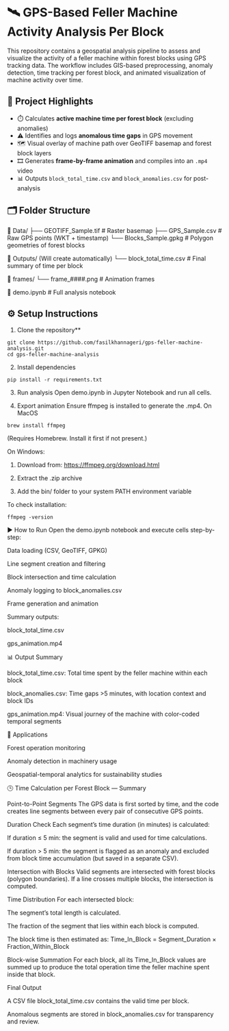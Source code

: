 # 🛰️ GPS-Based Feller Machine Activity Analysis Per Block

This repository contains a geospatial analysis pipeline to assess and visualize the activity of a feller machine within forest blocks using GPS tracking data. The workflow includes GIS-based preprocessing, anomaly detection, time tracking per forest block, and animated visualization of machine activity over time.

## 📌 Project Highlights

- ⏱️ Calculates **active machine time per forest block** (excluding anomalies)
- ⚠️ Identifies and logs **anomalous time gaps** in GPS movement
- 🗺️ Visual overlay of machine path over GeoTIFF basemap and forest block layers
- 🎞️ Generates **frame-by-frame animation** and compiles into an `.mp4` video
- 📊 Outputs `block_total_time.csv` and `block_anomalies.csv` for post-analysis

## 🗂️ Folder Structure

📁 Data/
├── GEOTIFF_Sample.tif # Raster basemap
├── GPS_Sample.csv # Raw GPS points (WKT + timestamp)
└── Blocks_Sample.gpkg # Polygon geometries of forest blocks

📁 Outputs/ (Will create automatically)
└── block_total_time.csv # Final summary of time per block

📁 frames/
└── frame_####.png # Animation frames

📄 demo.ipynb # Full analysis notebook

## ⚙️ Setup Instructions

1. Clone the repository**  
```
git clone https://github.com/fasilkhannageri/gps-feller-machine-analysis.git
cd gps-feller-machine-analysis
```

2. Install dependencies
```
pip install -r requirements.txt
```
3. Run analysis
Open demo.ipynb in Jupyter Notebook and run all cells.

4. Export animation
Ensure ffmpeg is installed to generate the .mp4.
On MacOS
```
brew install ffmpeg
```
(Requires Homebrew. Install it first if not present.)

On Windows:

1. Download from: https://ffmpeg.org/download.html

2. Extract the .zip archive

3. Add the bin/ folder to your system PATH environment variable

To check installation:
```
ffmpeg -version
```
▶️ How to Run
Open the demo.ipynb notebook and execute cells step-by-step:

Data loading (CSV, GeoTIFF, GPKG)

Line segment creation and filtering

Block intersection and time calculation

Anomaly logging to block_anomalies.csv

Frame generation and animation

Summary outputs:

block_total_time.csv

gps_animation.mp4

📊 Output Summary

block_total_time.csv: Total time spent by the feller machine within each block

block_anomalies.csv: Time gaps >5 minutes, with location context and block IDs

gps_animation.mp4: Visual journey of the machine with color-coded temporal segments

🧠 Applications

Forest operation monitoring

Anomaly detection in machinery usage

Geospatial-temporal analytics for sustainability studies

🕒 Time Calculation per Forest Block — Summary

Point-to-Point Segments
The GPS data is first sorted by time, and the code creates line segments between every pair of consecutive GPS points.

Duration Check
Each segment’s time duration (in minutes) is calculated:

If duration ≤ 5 min: the segment is valid and used for time calculations.

If duration > 5 min: the segment is flagged as an anomaly and excluded from block time accumulation (but saved in a separate CSV).

Intersection with Blocks
Valid segments are intersected with forest blocks (polygon boundaries). If a line crosses multiple blocks, the intersection is computed.

Time Distribution
For each intersected block:

The segment’s total length is calculated.

The fraction of the segment that lies within each block is computed.

The block time is then estimated as:
Time_In_Block = Segment_Duration × Fraction_Within_Block

Block-wise Summation
For each block, all its Time_In_Block values are summed up to produce the total operation time the feller machine spent inside that block.

Final Output

A CSV file block_total_time.csv contains the valid time per block.

Anomalous segments are stored in block_anomalies.csv for transparency and review.








